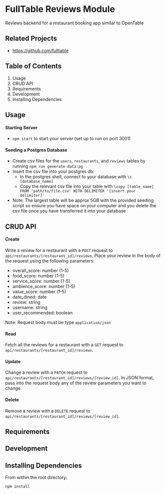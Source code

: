 # FullTable Reviews Module
Reviews backend for a restaurant booking app similar to OpenTable

## Related Projects

  - https://github.com/fulltable

## Table of Contents

1. Usage
1. CRUD API
1. Requirements
1. Development
1. Installing Dependencies

## Usage
#### Starting Server
 - `npm start` to start your server (set up to run on port 3001)
 #### Seeding a Postgres Database
 - Create csv files for the `users`, `restaurants`, and `reviews` tables by running `npm run generate-data:pg`
 - Insert the csv file into your postgres db:
   - In the postgres shell, connect to your database with `\c [database_name]`
   - Copy the relevant csv file into your table with `\copy [table_name] FROM 'path/to/file.csv' WITH DELIMITER '[insert your delimiter]'`
 - Note: The largest table will be approx 5GB with the provided seeding script so ensure you have space on your computer and you delete the csv file once you have transferred it into your database
## CRUD API
#### Create 
Write a review for a restaurant with a `POST` request to `api/restaurants/[restaurant_id]/reviews`. Place your review in the body of the request using the following parameters:
 - overall_score: number (1-5)
 - food_score: number (1-5)
 - service_score: number (1-5)
 - ambience_score: number (1-5)
 - value_score: number (1-5)
 - date_dined: date
 - review: string
 - username: string
 - user_recommended: boolean

Note: Request body must be type `application/json`

#### Read
Fetch all the reviews for a restaurant with a `GET` request to `api/restaurants/[restaurant_id]/reviews`.

#### Update
Change a review with a `PATCH` request to `api/restaurants/[restaurant_id]/reviews/[review_id]`.
In JSON format, pass into the request body any of the review parameters you want to change.

#### Delete
Remove a review with a `DELETE` request to `api/restaurants/[restaurant_id]/reviews/[review_id]`.

## Requirements

## Development

## Installing Dependencies

From within the root directory:

```sh
npm install
```



